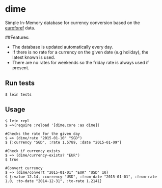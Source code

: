 # dime

Simple In-Memory database for currency conversion based on the [eurofxref](http://www.ecb.europa.eu/stats/eurofxref/eurofxref-hist.zip) data.

##Features:
- The database is updated automatically every day.
- If there is no rate for a currency on the given date (e.g holiday), the latest known is used.
- There are no rates for weekends so the friday rate is always used if present.

## Run tests

    $ lein tests

## Usage

    $ lein repl
    $ =>(require :reload '[dime.core :as dime])
    
    #Checks the rate for the given day
    $ => (dime/rate "2015-01-10" "SGD")
    $ {:currency "SGD", :rate 1.5789, :date "2015-01-09"}
    
    #Check if currency exists
    $ => (dime/currency-exists? "EUR")
    $ true
    
    #Convert currency
    $ => (dime/convert "2015-01-01" "EUR" "USD" 10)
    $ {:value 12.14, :currency "USD", :from-date "2015-01-01", :from-rate 1.0, :to-date "2014-12-31", :to-rate 1.2141}
        
